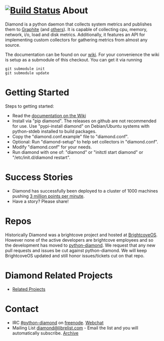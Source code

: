 [![Build Status](https://travis-ci.org/python-diamond/Diamond.svg?branch=master)](https://travis-ci.org/python-diamond/Diamond)
About
=====

Diamond is a python daemon that collects system metrics and publishes them to
[Graphite](https://github.com/python-diamond/Diamond/wiki/handler-GraphiteHandler)
(and [others](https://github.com/python-diamond/Diamond/wiki/Handlers)). It is
capable of collecting cpu, memory, network, i/o, load and disk metrics.  Additionally,
it features an API for implementing custom collectors for gathering metrics from almost any source.

The documentation can be found on our [wiki](https://github.com/python-diamond/Diamond/wiki). For your
convenience the wiki is setup as a submodule of this checkout. You can get it via running

    git submodule init
    git submodule update

Getting Started
=====

Steps to getting started:

  * Read the [documentation on the Wiki](https://github.com/python-diamond/Diamond/wiki)
  * Install via "pip diamond".  The releases on github are not recommended for use.  Use
  "pypi-install diamond" on Debian/Ubuntu systems with python-stdeb installed to build packages.
  * Copy the "diamond.conf.example" file to "diamond.conf".
  * Optional: Run "diamond-setup" to help set collectors in "diamond.conf".
  * Modify "diamond.conf" for your needs.
  * Run diamond with one of: "diamond" or "initctl start diamond" or "/etc/init.d/diamond restart".

Success Stories
=====

 * Diamond has successfully been deployed to a cluster of 1000 machines pushing [3 million points per minute](https://answers.launchpad.net/graphite/+question/178969).
 * Have a story? Please share!

Repos
=====

Historically Diamond was a brightcove project and hosted at [BrightcoveOS](https://github.com/brightcoveos/Diamond).
However none of the active developers are brightcove employees and so the development
has moved to [python-diamond](https://github.com/python-diamond/Diamond). We request
that any new pull requests and issues be cut against python-diamond. We will keep
BrightcoveOS updated and still honor issues/tickets cut on that repo.

Diamond Related Projects
=====
 * [Related Projects](https://github.com/python-diamond/Diamond/wiki/Related-Projects)
 
Contact
=====
 * IRC [#python-diamond](irc://chat.freenode.net:6667/%23python-diamond) on [freenode](http://www.freenode.net). [Webchat](http://webchat.freenode.net/?channels=python-diamond)
 * Mailing List [diamond@librelist.com](mailto:diamond@librelist.com) - Email the list and you will automatically subscribe. [Archive](http://librelist.com/browser/diamond/)
